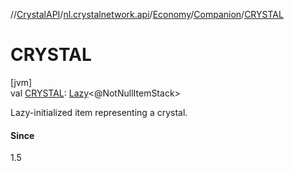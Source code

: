 //[CrystalAPI](../../../../index.md)/[nl.crystalnetwork.api](../../index.md)/[Economy](../index.md)/[Companion](index.md)/[CRYSTAL](-c-r-y-s-t-a-l.md)

# CRYSTAL

[jvm]\
val [CRYSTAL](-c-r-y-s-t-a-l.md): [Lazy](https://kotlinlang.org/api/latest/jvm/stdlib/kotlin/-lazy/index.html)&lt;@NotNullItemStack&gt;

Lazy-initialized item representing a crystal.

#### Since

1.5

